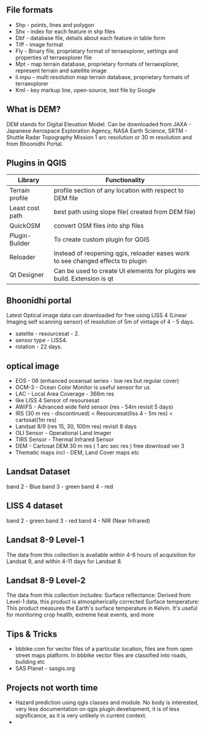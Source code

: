 ## File formats
- Shp - points, lines and polygon
- Shx - index for each feature in shp files
- Dbf - database file, details about each feature in table form
- Tiff - image format
- Fly - Binary file, proprietary format of terraexplorer, settings and properties of terraexplorer file
- Mpt - map terrain database, proprietary formats of terraexplorer, represent terrain and satellite image
- li.mpu - multi resolution map terrain database, proprietary formats of terraexplorer
- Kml - key markup line, open-source, text file by Google


## What is DEM?
DEM stands for Digital Elevation Model. Can be downloaded from JAXA - Japanese Aerospace Exploration Agency, NASA Earth Science, SRTM - Shuttle Radar Topography Mission 1 arc resolution or 30 m resolution and from Bhoonidhi Portal.

## Plugins in QGIS
| Library | Functionality |
| --- | --- |
| Terrain profile | profile section of any location with respect to DEM file |
| Least cost path | best path using slope file( created from DEM file) |
| QuickOSM | convert OSM files into shp files |
| Plugin-Builder | To create custom plugin for QGIS |
| Reloader | Instead of reopening qgis, reloader eases work to see changed effects to plugin |
| Qt Designer | Can be used to create UI elements for plugins we build. Extension is qt |

## Bhoonidhi portal 
Latest Optical image data can downloaded for free using LISS 4 (Linear Imaging self scanning  sensor) of resolution of 5m of vintage of 4 - 5 days.
- satelite - resourcesat - 2.
- sensor type - LISS4.
- rotation - 22 days.

## optical image

- EOS - 06 (enhanced oceansat series - low res but regular cover)
- OCM-3 - Ocean Color Monitor is useful sensor for us
- LAC - Local Area Coverage - 366m res
- like LISS 4 Sensor of resoursesat
- AWiFS  - Advanced wide field sensor (res - 54m revisit 5 days)
- IRS (30 m res - discontinued) < Resourcesat(liss 4 - 5m res) < cartosat(1m res)
- Landsat 8/9 (res 15, 30, 100m res) revisit 8 days
- OLI Sensor - Operational Land Imager 
- TIRS Sensor - Thermal Infrared Sensor
- DEM - Cartosat DEM 30 m res ( 1 arc sec res ) free download ver 3
- Thematic maps incl - DEM, Land Cover maps etc

## Landsat Dataset
band 2 - Blue
band 3 - green
band 4 - red

## LISS 4 dataset
band 2 - green
band 3 - red
band 4 - NIR (Near Infrared)

## Landsat 8-9 Level-1
The data from this collection is available within 4-6 hours of acquisition for Landsat 9, and within 4-11 days for Landsat 8. 

## Landsat 8-9 Level-2
The data from this collection includes: 
Surface reflectance: Derived from Level-1 data, this product is atmospherically corrected 
Surface temperature: This product measures the Earth's surface temperature in Kelvin. It's useful for monitoring crop health, extreme heat events, and more

## Tips & Tricks
- bbbike.com for vector files of a particular location, files are from open street maps platform. In bbbike vector files are classified into roads, building etc
- SAS Planet - sasgis.org

## Projects not worth time
- Hazard prediction using qgis classes and module. No body is interested, very less documentation on qgis plugin development, it is of less significance, as it is very unlikely in current context.
- 